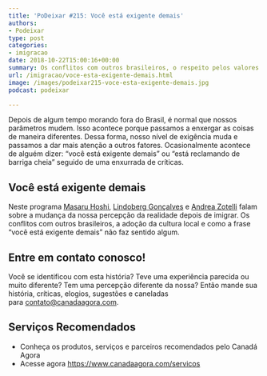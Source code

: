 ```yaml
---
title: 'PoDeixar #215: Você está exigente demais'
authors:
- Podeixar
type: post
categories:
- imigracao
date: 2018-10-22T15:00:16+00:00
summary: Os conflitos com outros brasileiros, o respeito pelos valores e adaptação mostram que a frase "você está exigente demais" não faz sentido algum.
url: /imigracao/voce-esta-exigente-demais.html
image: /images/podeixar215-voce-esta-exigente-demais.jpg
podcast: podeixar

---
```

Depois de algum tempo morando fora do Brasil, é normal que nossos parâmetros mudem. Isso acontece porque passamos a enxergar as coisas de maneira diferentes. Dessa forma, nosso nível de exigência muda e passamos a dar mais atenção a outros fatores. Ocasionalmente acontece de alguém dizer: &#8220;você está exigente demais&#8221; ou &#8220;está reclamando de barriga cheia&#8221; seguido de uma enxurrada de críticas.

## Você está exigente demais

Neste programa [Masaru Hoshi][1], [Lindoberg Gonçalves][2] e [Andrea Zotelli][3] falam sobre a mudança da nossa percepção da realidade depois de imigrar. Os conflitos com outros brasileiros, a adoção da cultura local e como a frase &#8220;você está exigente demais&#8221; não faz sentido algum.



## Entre em contato conosco!

Você se identificou com esta história? Teve uma experiência parecida ou muito diferente? Tem uma percepção diferente da nossa? Então mande sua história, críticas, elogios, sugestões e caneladas para <contato@canadaagora.com>.

## Serviços Recomendados

  * Conheça os produtos, serviços e parceiros recomendados pelo Canadá Agora
  * Acesse agora <https://www.canadaagora.com/servicos>

 [1]: /japa
 [2]: /berg
 [3]: /andreazotelli